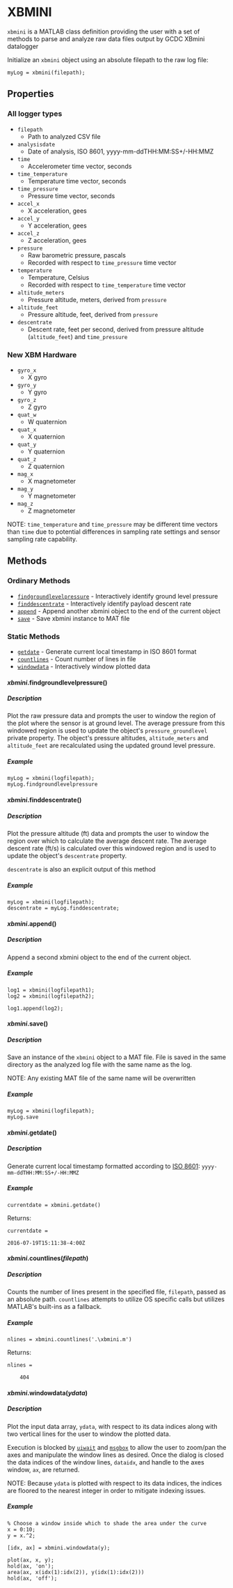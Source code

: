 # XBMINI
`xbmini` is a MATLAB class definition providing the user with a set of methods to parse and analyze raw data files output by GCDC XBmini datalogger

Initialize an `xbmini` object using an absolute filepath to the raw log file:

    myLog = xbmini(filepath);

## Properties
### All logger types
* `filepath`
  * Path to analyzed CSV file
* `analysisdate`
  * Date of analysis, ISO 8601, yyyy-mm-ddTHH:MM:SS+/-HH:MMZ
* `time`
  * Accelerometer time vector, seconds
* `time_temperature`
  * Temperature time vector, seconds
* `time_pressure`
  * Pressure time vector, seconds
* `accel_x`
  * X acceleration, gees
* `accel_y`
  * Y acceleration, gees
* `accel_z`
  * Z acceleration, gees
* `pressure`
  * Raw barometric pressure, pascals
  * Recorded with respect to `time_pressure` time vector
* `temperature`
  * Temperature, Celsius
  * Recorded with respect to `time_temperature` time vector
* `altitude_meters`
  * Pressure altitude, meters, derived from `pressure`
* `altitude_feet`
  * Pressure altitude, feet, derived from `pressure`
* `descentrate`
  * Descent rate, feet per second, derived from pressure altitude (`altitude_feet`) and `time_pressure`

### New XBM Hardware
* `gyro_x`
  * X gyro
* `gyro_y`
  * Y gyro
* `gyro_z`
  * Z gyro
* `quat_w`
  * W quaternion
* `quat_x`
  * X quaternion
* `quat_y`
  * Y quaternion
* `quat_z`
  * Z quaternion
* `mag_x` 
  * X magnetometer
* `mag_y` 
  * Y magnetometer
* `mag_z` 
  * Z magnetometer

NOTE: `time_temperature` and `time_pressure` may be different time vectors than `time` due to potential differences in sampling rate settings and sensor sampling rate capability.

## Methods
### Ordinary Methods
* [`findgroundlevelpressure`](#findgroundlevelpressure) - Interactively identify ground level pressure
* [`finddescentrate`](#finddescentrate) - Interactively identify payload descent rate
* [`append`](#append) - Append another xbmini object to the end of the current object
* [`save`](#save) - Save xbmini instance to MAT file

### Static Methods
* [`getdate`](#getdate) - Generate current local timestamp in ISO 8601 format
* [`countlines`](#countlines) - Count number of lines in file
* [`windowdata`](#windowdata) - Interactively window plotted data

<a name="findgroundlevelpressure"></a>
#### *xbmini*.**findgroundlevelpressure**()
##### Description
Plot the raw pressure data and prompts the user to window the region of the plot where the sensor is at ground level. The average pressure from this windowed region is used to update the object's `pressure_groundlevel` private property. The object's pressure altitudes, `altitude_meters` and `altitude_feet` are recalculated using the updated ground level pressure.

##### Example
    myLog = xbmini(logfilepath);
    myLog.findgroundlevelpressure

<a name="finddescentrate"></a>
#### *xbmini*.**finddescentrate**()
##### Description
Plot the pressure altitude (ft) data and prompts the user to window the region over which to calculate the average descent rate. The average descent rate (ft/s) is calculated over this windowed region and is used to update the object's `descentrate` property.

`descentrate` is also an explicit output of this method

##### Example
    myLog = xbmini(logfilepath);
    descentrate = myLog.finddescentrate;

<a name="append"></a>
#### *xbmini*.**append**()
##### Description
Append a second xbmini object to the end of the current object.

##### Example
    log1 = xbmini(logfilepath1);
    log2 = xbmini(logfilepath2);

    log1.append(log2);

<a name="save"></a>
#### *xbmini*.**save**()
##### Description
Save an instance of the `xbmini` object to a MAT file. File is saved in the same directory as the analyzed log file with the same name as the log.

NOTE: Any existing MAT file of the same name will be overwritten

##### Example
    myLog = xbmini(logfilepath);
    myLog.save

<a name="getdate"></a>
#### *xbmini*.**getdate**()
##### Description
Generate current local timestamp formatted according to [ISO 8601](http://www.iso.org/iso/home/standards/iso8601.htm): `yyyy-mm-ddTHH:MM:SS+/-HH:MMZ`

##### Example
    currentdate = xbmini.getdate()

Returns:

    currentdate =

    2016-07-19T15:11:38-4:00Z

<a name="countlines"></a>
#### *xbmini*.**countlines**(*filepath*)
##### Description
Counts the number of lines present in the specified file, `filepath`, passed as an absolute path. `countlines` attempts to utilize OS specific calls but utilizes MATLAB's built-ins as a fallback.

##### Example
    nlines = xbmini.countlines('.\xbmini.m')

Returns:

    nlines =

        404

<a name="windowdata"></a>
#### *xbmini*.**windowdata**(*ydata*)
##### Description
Plot the input data array, `ydata`, with respect to its data indices along with two vertical lines for the user to window the plotted data.

Execution is blocked by [`uiwait`](http://www.mathworks.com/help/matlab/ref/uiwait.html) and [`msgbox`](http://www.mathworks.com/help/matlab/ref/msgbox.html) to allow the user to zoom/pan the axes and manipulate the window lines as desired. Once the dialog is closed the data indices of the window lines, `dataidx`, and handle to the axes window, `ax`, are returned.

NOTE: Because `ydata` is plotted with respect to its data indices, the indices are floored to the nearest integer in order to mitigate indexing issues.

##### Example
    % Choose a window inside which to shade the area under the curve
    x = 0:10;
    y = x.^2;

    [idx, ax] = xbmini.windowdata(y);

    plot(ax, x, y);
    hold(ax, 'on');
    area(ax, x(idx(1):idx(2)), y(idx(1):idx(2)))
    hold(ax, 'off');
